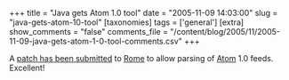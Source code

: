 +++
title = "Java gets Atom 1.0 tool"
date = "2005-11-09 14:03:00"
slug = "java-gets-atom-10-tool"
[taxonomies]
tags = ['general']
[extra]
show_comments = "false"
comments_file = "/content/blog/2005/11/2005-11-09-java-gets-atom-1-0-tool-comments.csv"
+++

A [patch has been submitted](http://rollerweblogger.org/wiki/Wiki.jsp?page=Rome08Atom10Patch) to [Rome](http://rollerweblogger.org/wiki/Wiki.jsp?page=Rome08Atom10Patch) to allow parsing of [Atom](http://atompub.org/) 1.0 feeds. Excellent!
